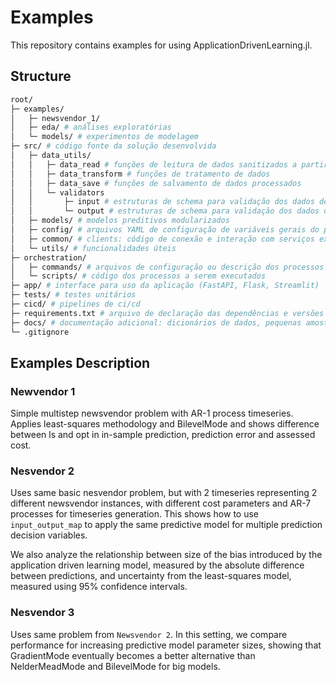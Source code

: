 # Examples

This repository contains examples for using ApplicationDrivenLearning.jl.

## Structure


```sh
root/
├─ examples/
│   ├─ newsvendor_1/
│   ├─ eda/ # análises exploratórias
│   └─ models/ # experimentos de modelagem
├─ src/ # código fonte da solução desenvolvida
│   ├─ data_utils/
│   │   ├─ data_read # funções de leitura de dados sanitizados a partir das fontes utilizadas
│   │   ├─ data_transform # funções de tratamento de dados
│   │   ├─ data_save # funções de salvamento de dados processados
│   │   └─ validators
│   │       ├─ input # estruturas de schema para validação dos dados de input
│   │       └─ output # estruturas de schema para validação dos dados de output
│   ├─ models/ # modelos preditivos modularizados
│   ├─ config/ # arquivos YAML de configuração de variáveis gerais do projeto
│   ├─ common/ # clients: código de conexão e interação com serviços externos (s3, blob, keyvault, gpt, etc...)
│   └─ utils/ # funcionalidades úteis
├─ orchestration/
│   ├─ commands/ # arquivos de configuração ou descrição dos processos a serem executados (.yaml, .sh, etc)
│   └─ scripts/ # código dos processos a serem executados
├─ app/ # interface para uso da aplicação (FastAPI, Flask, Streamlit)
├─ tests/ # testes unitários
├─ cicd/ # pipelines de ci/cd
├─ requirements.txt # arquivo de declaração das dependências e versões utilizadas
├─ docs/ # documentação adicional: dicionários de dados, pequenas amostras de dados, instruções de uso, etc
└─ .gitignore
``` 

## Examples Description

### Newvendor 1

Simple multistep newsvendor problem with AR-1 process timeseries. Applies least-squares methodology and BilevelMode and shows difference between ls and opt in in-sample prediction, prediction error and assessed cost. 

### Nesvendor 2

Uses same basic nesvendor problem, but with 2 timeseries representing 2 different newsvendor instances, with different cost parameters and AR-7 processes for timeseries generation. This shows how to use `input_output_map` to apply the same predictive model for multiple prediction decision variables. 

We also analyze the relationship between size of the bias introduced by the application driven learning model, measured by the absolute difference between predictions, and uncertainty from the least-squares model, measured using 95% confidence intervals.

### Nesvendor 3

Uses same problem from `Newsvendor 2`. In this setting, we compare performance for increasing predictive model parameter sizes, showing that GradientMode eventually becomes a better alternative than NelderMeadMode and BilevelMode for big models. 
